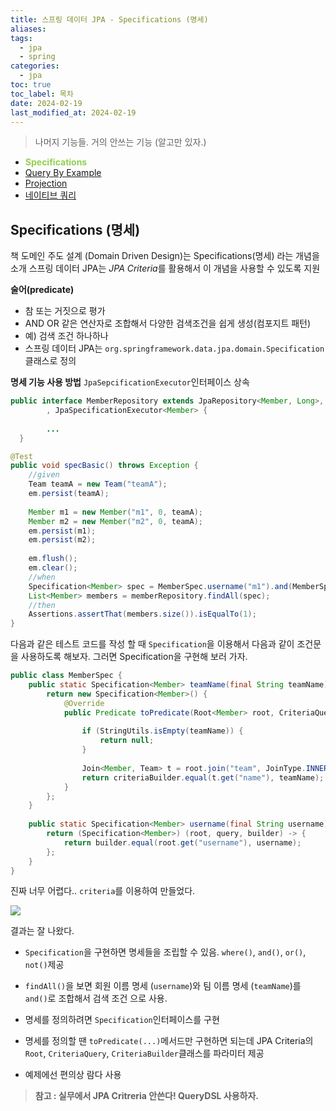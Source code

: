 ```yaml
---
title: 스프링 데이터 JPA - Specifications (명세)
aliases: 
tags:
  - jpa
  - spring
categories:
  - jpa
toc: true
toc_label: 목차
date: 2024-02-19
last_modified_at: 2024-02-19
---
```

> 나머지 기능들. 거의 안쓰는 기능 (알고만 있자.)
- **<font color="#92d050">Specifications</font>**
- [Query By Example](https://iamminseongkim.github.io/jpa/%EC%8A%A4%ED%94%84%EB%A7%81-%EB%8D%B0%EC%9D%B4%ED%84%B0-JPA-Query-By-Example/)
- [Projection](https://iamminseongkim.github.io/jpa/%EC%8A%A4%ED%94%84%EB%A7%81-%EB%8D%B0%EC%9D%B4%ED%84%B0-JPA-Projections/)
- [네이티브 쿼리]()

## Specifications (명세)

책 도메인 주도 설계 (Domain Driven Design)는 Specifications(명세) 라는 개념을 소개
스프링 데이터 JPA는 *JPA Criteria*를 활용해서 이 개념을 사용할 수 있도록 지원

**술어(predicate)**
- 참 또는 거짓으로 평가
- AND OR 같은 연산자로 조합해서 다양한 검색조건을 쉽게 생성(컴포지트 패턴)
- 예) 검색 조건 하나하나
- 스프링 데이터 JPA는 `org.springframework.data.jpa.domain.Specification`클래스로 정의

**명세 기능 사용 방법**
`JpaSepcificationExecutor`인터페이스 상속
```java
public interface MemberRepository extends JpaRepository<Member, Long>, MemberRepositoryCustom  
        , JpaSpecificationExecutor<Member> { 
        
        ...
  }
```


```java
@Test  
public void specBasic() throws Exception {  
    //given  
    Team teamA = new Team("teamA");  
    em.persist(teamA);  
  
    Member m1 = new Member("m1", 0, teamA);  
    Member m2 = new Member("m2", 0, teamA);  
    em.persist(m1);  
    em.persist(m2);  
  
    em.flush();  
    em.clear();  
    //when  
    Specification<Member> spec = MemberSpec.username("m1").and(MemberSpec.teamName("teamA"));  
    List<Member> members = memberRepository.findAll(spec);  
    //then  
    Assertions.assertThat(members.size()).isEqualTo(1);  
}
```
다음과 같은 테스트 코드를 작성 할 때 `Specification`을 이용해서 다음과 같이 조건문을 사용하도록 해보자. 그러면  Specification을 구현해 보러 가자.

```java
public class MemberSpec {  
    public static Specification<Member> teamName(final String teamName) {  
        return new Specification<Member>() {  
            @Override  
            public Predicate toPredicate(Root<Member> root, CriteriaQuery<?> query, CriteriaBuilder criteriaBuilder) {  
  
                if (StringUtils.isEmpty(teamName)) {  
                    return null;  
                }  
  
                Join<Member, Team> t = root.join("team", JoinType.INNER);// 회원과 조인  
                return criteriaBuilder.equal(t.get("name"), teamName);  
            }  
        };  
    }  
  
    public static Specification<Member> username(final String username) {  
        return (Specification<Member>) (root, query, builder) -> {  
            return builder.equal(root.get("username"), username);  
        };  
    }  
}
```
진짜 너무 어렵다.. `criteria`를 이용하여 만들었다.

![](https://i.imgur.com/N5cPa7b.png)

결과는 잘 나왔다.

- `Specification`을 구현하면 명세들을 조립할 수 있음. `where()`, `and()`, `or()`, `not()`제공
- `findAll()`을 보면 회원 이름 명세 (`username`)와 팀 이름 명세 (`teamName`)를 `and()`로 조합해서 검색 조건 으로 사용.

- 명세를 정의하려면 `Specification`인터페이스를 구현
- 명세를 정의할 땐 `toPredicate(...)`메서드만 구현하면 되는데 JPA Criteria의 `Root`, `CriteriaQuery`, `CriteriaBuilder`클래스를 파라미터 제공
- 예제에선 편의상 람다 사용

> **참고 : 실무에서 JPA Critreria 안쓴다! QueryDSL 사용하자.** 